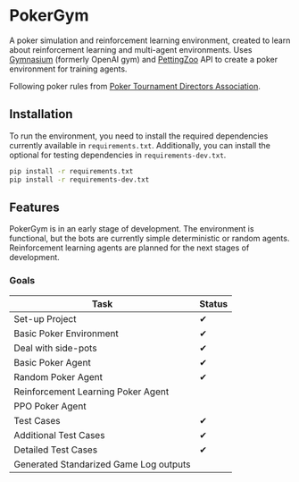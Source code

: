 # PokerGym

A poker simulation and reinforcement learning environment, created to learn about reinforcement learning and multi-agent environments.
Uses [Gymnasium](https://gymnasium.farama.org/) (formerly OpenAI gym) and [PettingZoo](https://pettingzoo.farama.org/) API to create a poker environment for training agents.

Following poker rules from [Poker Tournament Directors Association](https://www.pokertda.com/poker-tda-rules/).

## Installation
To run the environment, you need to install the required dependencies currently available in `requirements.txt`.
Additionally, you can install the optional for testing dependencies in `requirements-dev.txt`.

```bash
pip install -r requirements.txt
pip install -r requirements-dev.txt
```

## Features


PokerGym is in an early stage of development. The environment is functional, but the bots are currently simple deterministic or random agents. 
Reinforcement learning agents are planned for the next stages of development.


<!-- ### Features
- None -->

### Goals
| Task | Status |
|------|--------|
| Set-up Project | ✔ |
| Basic Poker Environment | ✔ |
| Deal with side-pots | ✔ |
| Basic Poker Agent | ✔ |
| Random Poker Agent | ✔ |
| Reinforcement Learning Poker Agent |  |
| PPO Poker Agent |  |
| Test Cases | ✔ |
| Additional Test Cases | ✔ |
| Detailed Test Cases | ✔ |
| Generated Standarized Game Log outputs |  |
